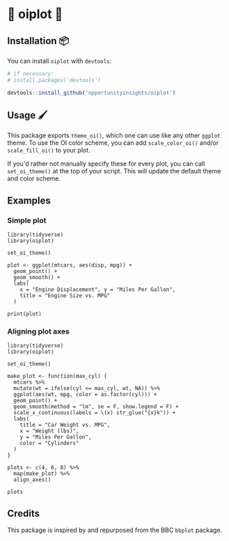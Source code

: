 # 🎨 oiplot 🎨

## Installation 📦

You can install `oiplot` with `devtools`:

```r
# if necessary:
# install.packages('devtools')

devtools::install_github('opportunityinsights/oiplot')
```

## Usage 🖌️

This package exports `theme_oi()`, which one can use like any other `ggplot` theme.
To use the OI color scheme, you can add `scale_color_oi()` and/or `scale_fill_oi()` to your plot.

If you'd rather not manually specify these for every plot, you can call `set_oi_theme()`
at the top of your script. This will update the default theme and color scheme.

## Examples

### Simple plot

```{r}
library(tidyverse)
library(oiplot)

set_oi_theme()

plot <- ggplot(mtcars, aes(disp, mpg)) +
  geom_point() +
  geom_smooth() +
  labs(
    x = "Engine Displacement", y = "Miles Per Gallon",
    title = "Engine Size vs. MPG"
  )

print(plot)
```

### Aligning plot axes

```{r}
library(tidyverse)
library(oiplot)

set_oi_theme()

make_plot <- function(max_cyl) {
  mtcars %>%
  mutate(wt = ifelse(cyl <= max_cyl, wt, NA)) %>%
  ggplot(aes(wt, mpg, color = as.factor(cyl))) +
  geom_point() +
  geom_smooth(method = "lm", se = F, show.legend = F) +
  scale_x_continuous(labels = \(x) str_glue("{x}k")) +
  labs(
    title = "Car Weight vs. MPG",
    x = "Weight (lbs)",
    y = "Miles Per Gallon",
    color = "Cylinders"
  )
}

plots <- c(4, 6, 8) %>%
  map(make_plot) %>%
  align_axes()

plots
```

## Credits

This package is inspired by and repurposed from the BBC `bbplot` package.
